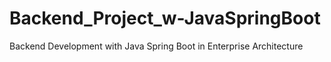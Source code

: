 # Backend_Project_w-JavaSpringBoot
Backend Development with Java Spring Boot in Enterprise Architecture
